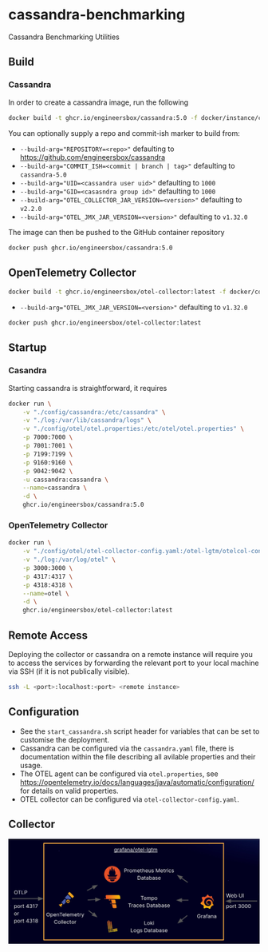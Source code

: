 # cassandra-benchmarking
Cassandra Benchmarking Utilities

## Build

### Cassandra

In order to create a cassandra image, run the following

```bash
docker build -t ghcr.io/engineersbox/cassandra:5.0 -f docker/instance/cassandra.dockerfile .
```

You can optionally supply a repo and commit-ish marker to build from:

* `--build-arg="REPOSITORY=<repo>"` defaulting to <https://github.com/engineersbox/cassandra>
* `--build-arg="COMMIT_ISH=<commit | branch | tag>"` defaulting to `cassandra-5.0`
* `--build-arg="UID=<cassandra user uid>"` defaulting to `1000`
* `--build-arg="GID=<casasndra group id>"` defaulting to `1000`
* `--build-arg="OTEL_COLLECTOR_JAR_VERSION=<version>"` defaulting to `v2.2.0`
* `--build-arg="OTEL_JMX_JAR_VERSION=<version>"` defaulting to `v1.32.0`

The image can then be pushed to the GitHub container repository

```bash
docker push ghcr.io/engineersbox/cassandra:5.0
```

## OpenTelemetry Collector

```bash
docker build -t ghcr.io/engineersbox/otel-collector:latest -f docker/collector/otel.dockerfile .
```

* `--build-arg="OTEL_JMX_JAR_VERSION=<version>"` defaulting to `v1.32.0`

```bash
docker push ghcr.io/engineersbox/otel-collector:latest
```

## Startup

### Casandra

Starting cassandra is straightforward, it requires

```bash
docker run \
    -v "./config/cassandra:/etc/cassandra" \
    -v "./log:/var/lib/cassandra/logs" \
    -v "./config/otel/otel.properties:/etc/otel/otel.properties" \
    -p 7000:7000 \
    -p 7001:7001 \
    -p 7199:7199 \
    -p 9160:9160 \
    -p 9042:9042 \
    -u cassandra:cassandra \
    --name=cassandra \
    -d \
    ghcr.io/engineersbox/cassandra:5.0
```

### OpenTelemetry Collector

```bash
docker run \
    -v "./config/otel/otel-collector-config.yaml:/otel-lgtm/otelcol-config.yaml" \
    -v "./log:/var/log/otel" \
    -p 3000:3000 \
    -p 4317:4317 \
    -p 4318:4318 \
    --name=otel \
    -d \
    ghcr.io/engineersbox/otel-collector:latest
```

## Remote Access

Deploying the collector or cassandra on a remote instance will require you to access the services
by forwarding the relevant port to your local machine via SSH (if it is not publically visible).

```bash
ssh -L <port>:localhost:<port> <remote instance>
```

## Configuration

* See the `start_cassandra.sh` script header for variables that can be set to customise the deployment.
* Cassandra can be configured via the `cassandra.yaml` file, there is documentation within the file describing all avilable properties and their usage.
* The OTEL agent can be configured via `otel.properties`, see <https://opentelemetry.io/docs/languages/java/automatic/configuration/> for details on valid properties.
* OTEL collector can be configured via `otel-collector-config.yaml`.

## Collector

![OTEL, Loki, Prometheus, Tempo, Grafana](./docs/otel_lgtm.png)
